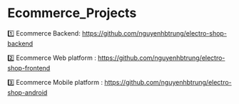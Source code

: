 # Ecommerce_Projects
1️⃣ Ecommerce Backend: https://github.com/nguyenhbtrung/electro-shop-backend

2️⃣ Ecommerce Web platform : https://github.com/nguyenhbtrung/electro-shop-frontend

3️⃣ Ecommerce Mobile platform : https://github.com/nguyenhbtrung/electro-shop-android
